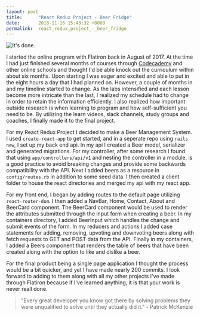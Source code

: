 ```yaml
---
layout: post
title:      "React Redux Project - Beer Fridge"
date:       2018-11-16 15:43:32 +0000
permalink:  react_redux_project_-_beer_fridge
---
```



![It's done.](https://media.giphy.com/media/3oKIPf3C7HqqYBVcCk/giphy.gif)

I started the online program with Flatiron back in August of 2017. At the time I had just finished several months of courses through [Codecademy](https://www.codecademy.com/) and other online schools and thought I'd be able knock out the curriculum within about six months. Upon starting I was eager and excited and able to put in the eight hours a day that I had planned on. However, a couple of months in and my timeline started to change. As the labs intensified and each lesson become more intricate than the last, I realized my schedule had to change in order to retain the information efficiently. I also realized how important outside research is when learning to program and how self-sufficient you need to be. By utilizing the learn videos, slack channels, study groups and coaches, I finally made it to the final project.

For my React Redux Project I decided to make a Beer Management System. I used `create-react-app` to get started, and in a seperate repo using `rails new`, I set up my back end api. In my api I created a Beer model, serializer and generated migrations. For my controller, after some research I found that using `app/controllers/api/v1` and nesting the controller in a module, is a good practice to avoid breaking changes and provide some backwards compatibility with the API. Next I added beers as a resource in `config/routes.rb` in addition to some seed data. I then created a client folder to house the react directories and merged my api with my react app.

For my front end, I began by adding routes to the default page utilizing `react-router-dom`. I then added a NavBar, Home, Contact, About and BeerCard component. The BeerCard component would be used to render the attributes submitted through the input form when creating a beer. In my containers directory, I added BeerInput which handles the change and submit events of the form. In my reducers and actions I added case statements for adding, removing, upvoting and downvoting beers along with fetch requests to GET and POST data from the API. Finally in my containers, I added a Beers component that renders the table of beers that have been created along with the option to like and dislike a beer. 

For the final product being a single page application I thought the process would be a bit quicker, and yet I have made nearly 200 commits. I look forward to adding to them along with all my other projects I've made through Flatiron because if I've learned anything, it is that your work is never reall done.

> "Every great developer you know got there by solving problems they were unqualified to solve until they actually did it." - Patrick McKenzie

